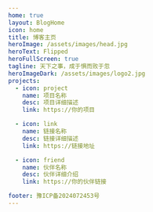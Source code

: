 ```yaml
---
home: true
layout: BlogHome
icon: home
title: 博客主页
heroImage: /assets/images/head.jpg
heroText: Flipped
heroFullScreen: true
tagline: 天下之事，成于惧而败于忽
heroImageDark: /assets/images/logo2.jpg
projects:
  - icon: project
    name: 项目名称
    desc: 项目详细描述
    link: https://你的项目

  - icon: link
    name: 链接名称
    desc: 链接详细描述
    link: https://链接地址

  - icon: friend
    name: 伙伴名称
    desc: 伙伴详细介绍
    link: https://你的伙伴链接

footer: 豫ICP备2024072453号
---
```

